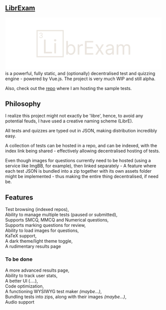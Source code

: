 ## [LibrExam](https://librexam.vercel.app)

![logo](./public/librexamTyped.svg)<br>
is a powerful, fully static, and (optionally) decentralised test and quizzing engine - powered by Vue.js. The project is very much WIP and still alpha.

Also, check out the [repo](https://github.com/librexam/testRepo) where I am hosting the sample tests.

## Philosophy
I realize this project might not exactly be 'libre', hence, to avoid any potential feuds, I have used a creative naming scheme (LibrE).

All tests and quizzes are typed out in JSON, making distribution incredibly easy.

A collection of tests can be hosted in a repo, and can be indexed, with the index link being shared - effectively allowing decentralised hosting of tests.

Even though images for questions currently need to be hosted (using a service like ImgBB, for example), then linked separately - A feature where each test JSON is bundled into a zip together with its own assets folder might be implemented - thus making the entire thing decentralised, if need be.

## Features 
Test browsing (indexed repos),<br>
Ability to manage multiple tests (paused or submitted),<br>
Supports SMCQ, MMCQ and Numerical questions,<br>
Supports marking questions for review, <br>
Ability to load images for questions,<br>
KaTeX support,<br>
A dark theme/light theme toggle,<br>
A rudimentary results page<br>

### To be done
A more advanced results page, <br>
Ability to track user stats, <br>
A better UI (....), <br>
Code optimization, <br>
A functioning WYSIWYG test maker *(maybe...)*, <br>
Bundling tests into zips, along with their images *(maybe...)*,<br>
Audio support
